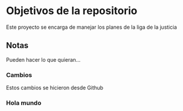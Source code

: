 # Objetivos de la repositorio

Este proyecto se encarga de manejar los planes de la liga de la justicia


## Notas
Pueden hacer lo que quieran...

### Cambios
Estos cambios se hicieron desde Github

### Hola mundo
